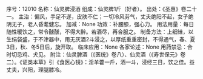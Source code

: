 序号：12010
名称：仙灵脾浸酒
组成：仙灵脾1斤（好者）。
出处：《圣惠》卷二十一。
主治：偏风，手足不遂，皮肤不仁；一切冷风劳气，丈夫绝阳不起，女子绝阴无子，老人昏耄健忘。
加减：None
功效：补腰膝，强心力。
用法用量：每日随性暖饮之，常令醺醺，不得大醉。若酒尽，再合服之。
制备方法：上细锉，以生绢袋盛，于不津器中，用无灰酒2斗浸之，以厚纸重重密封，不得通气，春、夏3日，秋、冬5日后，旋开取。
临床应用：None
各家论述：None
用药禁忌：合时切忌鸡、犬见。
附注：仙灵脾酒（《医统》卷八）、仙灵酒（《寿世保元》卷二）。《证类本草》引《食医心镜》：淫羊藿一斤，酒一斗，浸经三日，饮之佳。益丈夫，兴阳，理腿膝冷。
